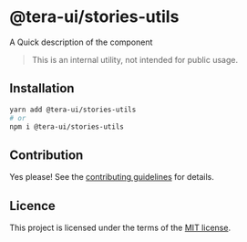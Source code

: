 # @tera-ui/stories-utils

A Quick description of the component

> This is an internal utility, not intended for public usage.

## Installation

```sh
yarn add @tera-ui/stories-utils
# or
npm i @tera-ui/stories-utils
```

## Contribution

Yes please! See the
[contributing guidelines](https://github.com/nextui-org/nextui/blob/master/CONTRIBUTING.md)
for details.

## Licence

This project is licensed under the terms of the
[MIT license](https://github.com/nextui-org/nextui/blob/master/LICENSE).
